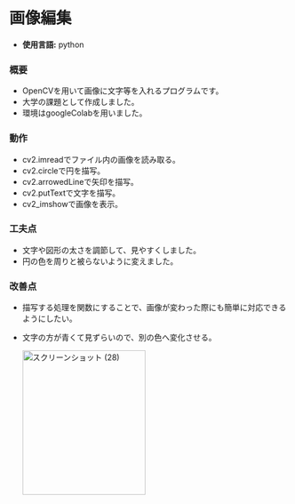 # 画像編集
- **使用言語:** python
  
### 概要
- OpenCVを用いて画像に文字等を入れるプログラムです。
- 大学の課題として作成しました。
- 環境はgoogleColabを用いました。

### 動作
- cv2.imreadでファイル内の画像を読み取る。
- cv2.circleで円を描写。
- cv2.arrowedLineで矢印を描写。
- cv2.putTextで文字を描写。
- cv2_imshowで画像を表示。

### 工夫点
- 文字や図形の太さを調節して、見やすくしました。
- 円の色を周りと被らないように変えました。

### 改善点
- 描写する処理を関数にすることで、画像が変わった際にも簡単に対応できるようにしたい。
- 文字の方が青くて見ずらいので、別の色へ変化させる。

  <img width="221" height="260" alt="スクリーンショット (28)" src="https://github.com/user-attachments/assets/549ca79d-c944-4a57-8468-aeb05ba4f6bf" />

